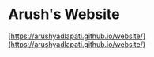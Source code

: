 # Arush's Website

[https://arushyadlapati.github.io/website/](https://arushyadlapati.github.io/website/)
